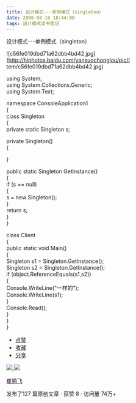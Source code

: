 ```yaml
---
title: 设计模式---单例模式（singleton）
date: 2008-08-18 18:44:00
tags: 设计模式读书笔记
---
```

设计模式---单例模式（singleton）

![c56fe019dbd71a62dbb4bd42.jpg](http://hiphotos.baidu.com/yansuochonglou/pic/i
tem/c56fe019dbd71a62dbb4bd42.jpg)

using System;  
using System.Collections.Generic;  
using System.Text;

namespace ConsoleApplication1  
{  
class Singleton  
{  
private static Singleton s;

private Singleton()  
{  
  
}

public static Singleton GetInstance()  
{  
if (s == null)  
{  
s = new Singleton();  
}  
return s;  
}  
}

class Client  
{  
public static void Main()  
{  
Singleton s1 = Singleton.GetInstance();  
Singleton s2 = Singleton.GetInstance();  
if (object.ReferenceEquals(s1,s2))  
{  
Console.WriteLine("一样的");  
Console.WriteLine(s1);  
}  
Console.Read();  
}  
}  
}

  * [ 点赞  ](javascript:;)
  * [ 收藏  ](javascript:;)
  * [ 分享 ](javascript:;)

[ ![](https://profile.csdnimg.cn/5/2/5/3_cuipengfei1)
![](https://g.csdnimg.cn/static/user-reg-year/1x/11.png)
](https://blog.csdn.net/cuipengfei1)

[ 崔鹏飞 ](https://blog.csdn.net/cuipengfei1)

发布了127 篇原创文章  ·  获赞 8  ·  访问量 74万+

